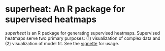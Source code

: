 # superheat: An R package for supervised heatmaps

*superheat* is an R package for generating supervised heatmaps. Supervised heatmaps serve two primary purposes: (1) visualization of complex data and (2) visualization of model fit. See the [vignette](https://cdn.rawgit.com/rlbarter/clusterplot/master/vignettes/Vignette.html) for usage.



